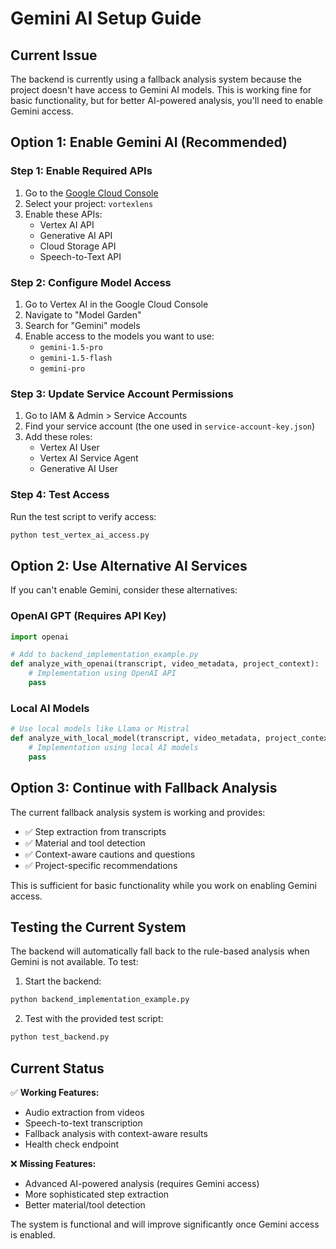 # Gemini AI Setup Guide

## Current Issue
The backend is currently using a fallback analysis system because the project doesn't have access to Gemini AI models. This is working fine for basic functionality, but for better AI-powered analysis, you'll need to enable Gemini access.

## Option 1: Enable Gemini AI (Recommended)

### Step 1: Enable Required APIs
1. Go to the [Google Cloud Console](https://console.cloud.google.com/)
2. Select your project: `vortexlens`
3. Enable these APIs:
   - Vertex AI API
   - Generative AI API
   - Cloud Storage API
   - Speech-to-Text API

### Step 2: Configure Model Access
1. Go to Vertex AI in the Google Cloud Console
2. Navigate to "Model Garden"
3. Search for "Gemini" models
4. Enable access to the models you want to use:
   - `gemini-1.5-pro`
   - `gemini-1.5-flash`
   - `gemini-pro`

### Step 3: Update Service Account Permissions
1. Go to IAM & Admin > Service Accounts
2. Find your service account (the one used in `service-account-key.json`)
3. Add these roles:
   - Vertex AI User
   - Vertex AI Service Agent
   - Generative AI User

### Step 4: Test Access
Run the test script to verify access:
```bash
python test_vertex_ai_access.py
```

## Option 2: Use Alternative AI Services

If you can't enable Gemini, consider these alternatives:

### OpenAI GPT (Requires API Key)
```python
import openai

# Add to backend_implementation_example.py
def analyze_with_openai(transcript, video_metadata, project_context):
    # Implementation using OpenAI API
    pass
```

### Local AI Models
```python
# Use local models like Llama or Mistral
def analyze_with_local_model(transcript, video_metadata, project_context):
    # Implementation using local AI models
    pass
```

## Option 3: Continue with Fallback Analysis

The current fallback analysis system is working and provides:
- ✅ Step extraction from transcripts
- ✅ Material and tool detection
- ✅ Context-aware cautions and questions
- ✅ Project-specific recommendations

This is sufficient for basic functionality while you work on enabling Gemini access.

## Testing the Current System

The backend will automatically fall back to the rule-based analysis when Gemini is not available. To test:

1. Start the backend:
```bash
python backend_implementation_example.py
```

2. Test with the provided test script:
```bash
python test_backend.py
```

## Current Status

✅ **Working Features:**
- Audio extraction from videos
- Speech-to-text transcription
- Fallback analysis with context-aware results
- Health check endpoint

❌ **Missing Features:**
- Advanced AI-powered analysis (requires Gemini access)
- More sophisticated step extraction
- Better material/tool detection

The system is functional and will improve significantly once Gemini access is enabled. 
